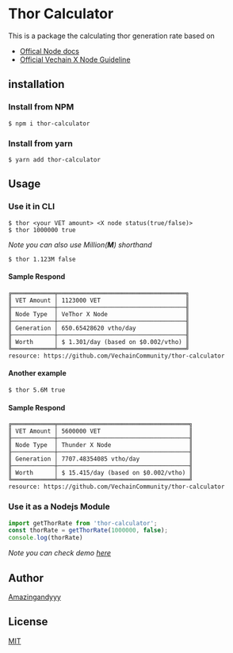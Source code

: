# Thor Calculator
This is a package the calculating thor generation rate based on 
- [Offical Node docs](https://medium.com/@vechainofficial/vechain-apotheosis-part-ii-thor-power-forged-974111a93278 )
- [Official Vechain X Node Guideline](https://medium.com/@vechainofficial/vechain-x-series-6b77b746b4b2)

## installation

### Install from NPM

```terminal
$ npm i thor-calculator
```

### Install from yarn

```terminal
$ yarn add thor-calculator
```

## Usage

### Use it in CLI

```terminal
$ thor <your VET amount> <X node status(true/false)>
$ thor 1000000 true
```

*Note you can also use Million(**M**) shorthand*

```terminal
$ thor 1.123M false
```

#### Sample Respond

```terminal
╔════════════╤════════════════════════════════════╗
║ VET Amount │ 1123000 VET                        ║
╟────────────┼────────────────────────────────────╢
║ Node Type  │ VeThor X Node                      ║
╟────────────┼────────────────────────────────────╢
║ Generation │ 650.65428620 vtho/day              ║
╟────────────┼────────────────────────────────────╢
║ Worth      │ $ 1.301/day (based on $0.002/vtho) ║
╚════════════╧════════════════════════════════════╝
resource: https://github.com/VechainCommunity/thor-calculator
```

#### Another example
```terminal
$ thor 5.6M true
```

#### Sample Respond

```terminal
╔════════════╤═════════════════════════════════════╗
║ VET Amount │ 5600000 VET                         ║
╟────────────┼─────────────────────────────────────╢
║ Node Type  │ Thunder X Node                      ║
╟────────────┼─────────────────────────────────────╢
║ Generation │ 7707.48354085 vtho/day              ║
╟────────────┼─────────────────────────────────────╢
║ Worth      │ $ 15.415/day (based on $0.002/vtho) ║
╚════════════╧═════════════════════════════════════╝
resource: https://github.com/VechainCommunity/thor-calculator
```

### Use it as a Nodejs Module

```javascript
import getThorRate from 'thor-calculator';
const thorRate = getThorRate(1000000, false);
console.log(thorRate)
```

*Note you can check demo [here](https://github.com/VechainCommunity/thor-calculator/blob/master/demo.js)*

## Author
[Amazingandyyy](https://github.com/amazingandyyy)

## License
[MIT](https://github.com/VechainCommunity/thor-calculator/blob/master/license)
